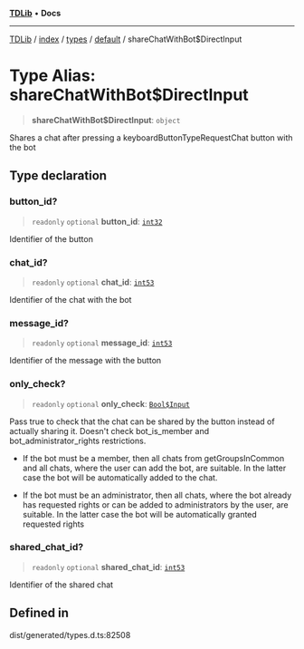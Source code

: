 [**TDLib**](../../../../../../README.md) • **Docs**

***

[TDLib](../../../../../../modules.md) / [index](../../../../../README.md) / [types](../../../README.md) / [default](../README.md) / shareChatWithBot$DirectInput

# Type Alias: shareChatWithBot$DirectInput

> **shareChatWithBot$DirectInput**: `object`

Shares a chat after pressing a keyboardButtonTypeRequestChat button with the bot

## Type declaration

### button\_id?

> `readonly` `optional` **button\_id**: [`int32`](int32-1.md)

Identifier of the button

### chat\_id?

> `readonly` `optional` **chat\_id**: [`int53`](int53-1.md)

Identifier of the chat with the bot

### message\_id?

> `readonly` `optional` **message\_id**: [`int53`](int53-1.md)

Identifier of the message with the button

### only\_check?

> `readonly` `optional` **only\_check**: [`Bool$Input`](Bool$Input.md)

Pass true to check that the chat can be shared by the button instead of actually sharing it. Doesn't check bot_is_member and bot_administrator_rights restrictions.

- If the bot must be a member, then all chats from getGroupsInCommon and all chats, where the user can add the bot, are suitable. In the latter case the bot will be automatically added to the chat.

- If the bot must be an administrator, then all chats, where the bot already has requested rights or can be added to administrators by the user, are suitable. In the latter case the bot will be automatically granted requested rights

### shared\_chat\_id?

> `readonly` `optional` **shared\_chat\_id**: [`int53`](int53-1.md)

Identifier of the shared chat

## Defined in

dist/generated/types.d.ts:82508
